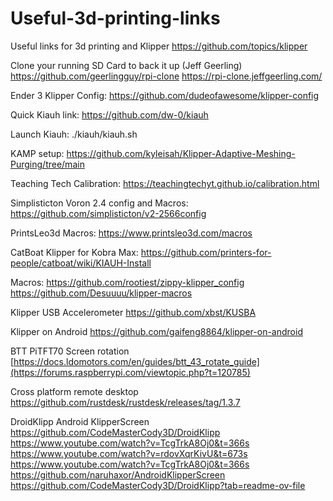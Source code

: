 # Useful-3d-printing-links
Useful links for 3d printing and Klipper
https://github.com/topics/klipper

Clone your running SD Card to back it up (Jeff Geerling)
https://github.com/geerlingguy/rpi-clone
https://rpi-clone.jeffgeerling.com/

Ender 3 Klipper Config:
https://github.com/dudeofawesome/klipper-config

Quick Kiauh link: 
https://github.com/dw-0/kiauh


Launch Kiauh:
./kiauh/kiauh.sh


KAMP setup:
https://github.com/kyleisah/Klipper-Adaptive-Meshing-Purging/tree/main


Teaching Tech Calibration:
https://teachingtechyt.github.io/calibration.html


Simplisticton Voron 2.4 config and Macros:
https://github.com/simplisticton/v2-2566config


PrintsLeo3d Macros:
https://www.printsleo3d.com/macros


CatBoat Klipper for Kobra Max:
https://github.com/printers-for-people/catboat/wiki/KIAUH-Install

Macros:
https://github.com/rootiest/zippy-klipper_config
https://github.com/Desuuuu/klipper-macros

Klipper USB Accelerometer
https://github.com/xbst/KUSBA

Klipper on Android 
https://github.com/gaifeng8864/klipper-on-android

BTT PiTFT70 Screen rotation 
[https://docs.ldomotors.com/en/guides/btt_43_rotate_guide](https://forums.raspberrypi.com/viewtopic.php?t=120785)

Cross platform remote desktop
https://github.com/rustdesk/rustdesk/releases/tag/1.3.7


DroidKlipp Android KlipperScreen 
https://github.com/CodeMasterCody3D/DroidKlipp
https://www.youtube.com/watch?v=TcgTrkA8Oj0&t=366s
https://www.youtube.com/watch?v=rdovXqrKivU&t=673s
https://www.youtube.com/watch?v=TcgTrkA8Oj0&t=366s
https://github.com/naruhaxor/AndroidKlipperScreen
https://github.com/CodeMasterCody3D/DroidKlipp?tab=readme-ov-file

